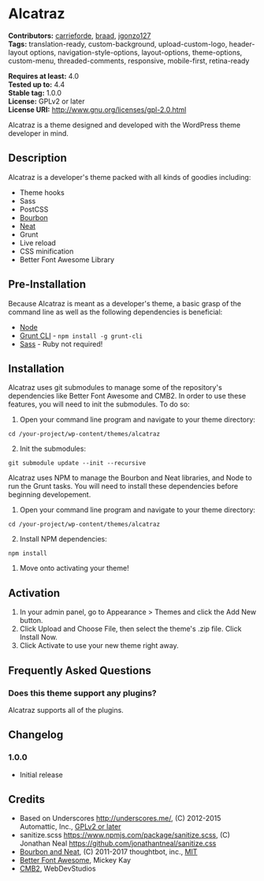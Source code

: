 # Alcatraz #

**Contributors:** [carrieforde](https://profiles.wordpress.org/carrieforde), [braad](https://profiles.wordpress.org/braad), [jgonzo127](https://profiles.wordpress.org/jgonzo127)  
**Tags:** translation-ready, custom-background, upload-custom-logo, header-layout options, navigation-style-options, layout-options, theme-options, custom-menu, threaded-comments, responsive, mobile-first, retina-ready  

**Requires at least:** 4.0  
**Tested up to:** 4.4  
**Stable tag:** 1.0.0  
**License:** GPLv2 or later  
**License URI:** http://www.gnu.org/licenses/gpl-2.0.html  

Alcatraz is a theme designed and developed with the WordPress theme developer in mind.

## Description ##

Alcatraz is a developer's theme packed with all kinds of goodies including:

* Theme hooks
* Sass
* PostCSS
* [Bourbon](http://bourbon.io)
* [Neat](http://neat.bourbon.io)
* Grunt
* Live reload
* CSS minification
* Better Font Awesome Library

## Pre-Installation ##

Because Alcatraz is meant as a developer's theme, a basic grasp of the command line as well as the following dependencies is beneficial:

* [Node](http://node.js)
* [Grunt CLI](http://gruntjs.com) - `npm install -g grunt-cli`
* [Sass](http://sass-lang.com) - Ruby not required!

## Installation ##

Alcatraz uses git submodules to manage some of the repository's dependencies like Better Font Awesome and CMB2. In order to use these features, you will need to init the submodules. To do so:

1. Open your command line program and navigate to your theme directory:
```shell
cd /your-project/wp-content/themes/alcatraz
```

2. Init the submodules:
```shell
git submodule update --init --recursive
```

Alcatraz uses NPM to manage the Bourbon and Neat libraries, and Node to run the Grunt tasks. You will need to install these dependencies before beginning developement.

1. Open your command line program and navigate to your theme directory:
```shell
cd /your-project/wp-content/themes/alcatraz
```
2. Install NPM dependencies:
```shell
npm install
```
1. Move onto activating your theme!

## Activation ##

1. In your admin panel, go to Appearance > Themes and click the Add New button.
2. Click Upload and Choose File, then select the theme's .zip file. Click Install Now.
3. Click Activate to use your new theme right away.

## Frequently Asked Questions ##

### Does this theme support any plugins? ###

Alcatraz supports all of the plugins.

## Changelog ##

### 1.0.0 ###
* Initial release

## Credits ##

* Based on Underscores http://underscores.me/, (C) 2012-2015 Automattic, Inc., [GPLv2 or later](https://www.gnu.org/licenses/gpl-2.0.html)
* sanitize.scss https://www.npmjs.com/package/sanitize.scss, (C) Jonathan Neal https://github.com/jonathantneal/sanitize.css
* [Bourbon and Neat](http://bourbon.io/), (C) 2011-2017 thoughtbot, inc., [MIT](http://opensource.org/licenses/MIT)
* [Better Font Awesome](https://github.com/MickeyKay/better-font-awesome-library), Mickey Kay
* [CMB2](https://github.com/WebDevStudios/cmb2), WebDevStudios

